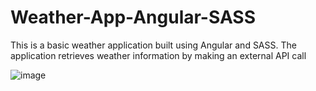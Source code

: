# Weather-App-Angular-SASS

This is a basic weather application built using Angular and SASS. The application retrieves weather information by making an external API call

![image](https://github.com/madalinavarga/Weather-App-Angular-SASS/assets/79206952/301e1463-b925-4163-ad00-4b9983d7cbda)
